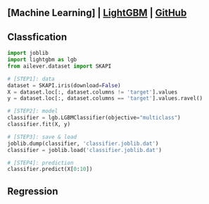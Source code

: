 ## [Machine Learning] | [LightGBM](https://lightgbm.readthedocs.io/en/latest/Python-API.html) | [GitHub](https://github.com/microsoft/LightGBM)

## Classfication
```python
import joblib
import lightgbm as lgb
from ailever.dataset import SKAPI

# [STEP1]: data
dataset = SKAPI.iris(download=False)
X = dataset.loc[:, dataset.columns != 'target'].values
y = dataset.loc[:, dataset.columns == 'target'].values.ravel()

# [STEP2]: model
classifier = lgb.LGBMClassifier(objective="multiclass")
classifier.fit(X, y)

# [STEP3]: save & load
joblib.dump(classifier, 'classifier.joblib.dat')
classifier = joblib.load('classifier.joblib.dat')

# [STEP4]: prediction
classifier.predict(X[0:10])
```

## Regression


